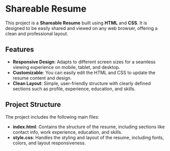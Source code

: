 # Shareable Resume

This project is a **Shareable Resume** built using **HTML** and **CSS**. It is designed to be easily shared and viewed on any web browser, offering a clean and professional layout.

## Features

- **Responsive Design**: Adapts to different screen sizes for a seamless viewing experience on mobile, tablet, and desktop.
- **Customizable**: You can easily edit the HTML and CSS to update the resume content and design.
- **Clean Layout**: Simple, user-friendly structure with clearly defined sections such as profile, experience, education, and skills.

## Project Structure

The project includes the following main files:

- **index.html**: Contains the structure of the resume, including sections like contact info, work experience, education, and skills.
- **style.css**: Handles the styling and layout of the resume, including fonts, colors, and layout responsiveness.

